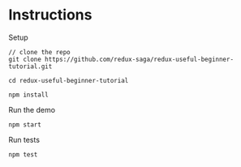 # Instructions

Setup

```
// clone the repo
git clone https://github.com/redux-saga/redux-useful-beginner-tutorial.git

cd redux-useful-beginner-tutorial

npm install
```

Run the demo

```
npm start
```

Run tests

```
npm test
```
